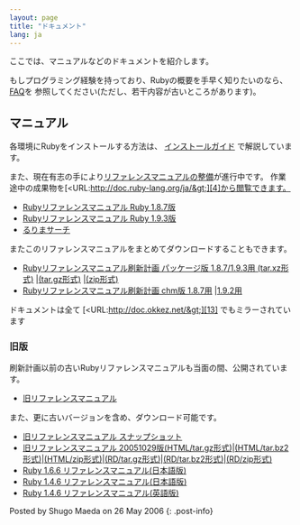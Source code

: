```yaml
---
layout: page
title: "ドキュメント"
lang: ja
---
```


ここでは、マニュアルなどのドキュメントを紹介します。

もしプログラミング経験を持っており、Rubyの概要を手早く知りたいのなら、 [FAQ][1]を
参照してください(ただし、若干内容が古いところがあります)。

## マニュアル

各環境にRubyをインストールする方法は、 [インストールガイド][2] で解説しています。

また、現在有志の手により[リファレンスマニュアルの整備][3]が進行中です。
作業途中の成果物を[&lt;URL:http://doc.ruby-lang.org/ja/&gt;][4]から閲覧できます。

* [Rubyリファレンスマニュアル Ruby 1.8.7版][5]
* [Rubyリファレンスマニュアル Ruby 1.9.3版][6]
* [るりまサーチ][7]

またこのリファレンスマニュアルをまとめてダウンロードすることもできます。

* [Rubyリファレンスマニュアル刷新計画 パッケージ版 1.8.7/1.9.3用 (tar.xz形式)][8]
  \|[(tar.gz形式)][9] \|[(zip形式)][10]
* [Rubyリファレンスマニュアル刷新計画 chm版 1.8.7用][11] \|[1.9.2用][12]

ドキュメントは全て [&lt;URL:http://doc.okkez.net/&gt;][13] でもミラーされています

### 旧版

刷新計画以前の古いRubyリファレンスマニュアルも当面の間、公開されています。

* [旧リファレンスマニュアル][14]

また、更に古いバージョンを含め、ダウンロード可能です。

* [旧リファレンスマニュアル スナップショット][15]
* [旧リファレンスマニュアル
  20051029版(HTML/tar.gz形式)][16]\|[(HTML/tar.bz2形式)][17]\|[(HTML/zip形式)][18]\|[(RD/tar.gz形式)][19]\|[(RD/tar.bz2形式)][20]\|[(RD/zip形式)][21]
* [Ruby 1.6.6 リファレンスマニュアル(日本語版)][22]
* [Ruby 1.4.6 リファレンスマニュアル(日本語版)][23]
* [Ruby 1.4.6 リファレンスマニュアル(英語版)][24]

Posted by Shugo Maeda on 26 May 2006
{: .post-info}



[1]: /ja/old-man/html/Ruby_FAQ.html 
[2]: /ja/install.cgi?cmd=view;name=top 
[3]: http://redmine.ruby-lang.org/projects/rurema/wiki 
[4]: http://doc.ruby-lang.org/ja/ 
[5]: http://doc.ruby-lang.org/ja/1.8.7/doc/index.html 
[6]: http://doc.ruby-lang.org/ja/1.9.3/doc/index.html 
[7]: http://doc.ruby-lang.org/ja/search/ 
[8]: http://doc.ruby-lang.org/archives/201208/ruby-refm-1.9.3-dynamic-20120829.tar.xz 
[9]: http://doc.ruby-lang.org/archives/201208/ruby-refm-1.9.3-dynamic-20120829.tar.gz 
[10]: http://doc.ruby-lang.org/archives/201208/ruby-refm-1.9.3-dynamic-20120829.zip 
[11]: http://doc.ruby-lang.org/archives/201208/ruby-refm-1.8.7-20120829.chm 
[12]: http://doc.ruby-lang.org/archives/201208/ruby-refm-1.9.3-20120829.chm 
[13]: http://doc.okkez.net/ 
[14]: /ja/old-man/?cmd=view;name=Ruby%A5%EA%A5%D5%A5%A1%A5%EC%A5%F3%A5%B9%A5%DE%A5%CB%A5%E5%A5%A2%A5%EB 
[15]: /ja/old-man/man-rd-ja.tar.gz 
[16]: ftp://ftp.ruby-lang.org/pub/ruby/doc/ruby-man-ja-html-20051029.tar.gz 
[17]: ftp://ftp.ruby-lang.org/pub/ruby/doc/ruby-man-ja-html-20051029.tar.bz2 
[18]: ftp://ftp.ruby-lang.org/pub/ruby/doc/ruby-man-ja-html-20051029.zip 
[19]: ftp://ftp.ruby-lang.org/pub/ruby/doc/ruby-man-ja-rd-20051029.tar.gz 
[20]: ftp://ftp.ruby-lang.org/pub/ruby/doc/ruby-man-ja-rd-20051029.tar.bz2 
[21]: ftp://ftp.ruby-lang.org/pub/ruby/doc/ruby-man-ja-rd-20051029.zip 
[22]: ftp://ftp.ruby-lang.org/pub/ruby/doc/ruby-man-ja-1.6.6-20011225-rd.tar.gz 
[23]: ftp://ftp.ruby-lang.org/pub/ruby/doc/ruby-man-1.4.6-jp.tar.gz 
[24]: ftp://ftp.ruby-lang.org/pub/ruby/doc/ruby-man-1.4.6.tar.gz 
